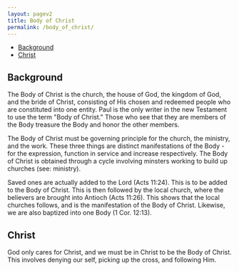 ```yaml
---
layout: pagev2
title: Body of Christ
permalink: /body_of_christ/
---
```

- [Background](#background)
- [Christ](#christ)

## Background

The Body of Christ is the church, the house of God, the kingdom of God, and the bride of Christ, consisting of His chosen and redeemed people who are constituted into one entity. Paul is the only writer in the new Testament to use the term "Body of Christ." Those who see that they are members of the Body treasure the Body and honor the other members.

The Body of Christ must be governing principle for the church, the ministry, and the work. These three things are distinct manifestations of the Body - for the expression, function in service and increase respectively. The Body of Christ is obtained through a cycle involving minsters working to build up churches (see: ministry).

Saved ones are actually added to the Lord (Acts 11:24). This is to be added to the Body of Christ. This is then followed by the local church, where the believers are brought into Antioch (Acts 11:26). This shows that the local churches follows, and is the manifestation of the Body of Christ. Likewise, we are also baptized into one Body (1 Cor. 12:13).

## Christ

God only cares for Christ, and we must be in Christ to be the Body of Christ. This involves denying our self, picking up the cross, and following Him.